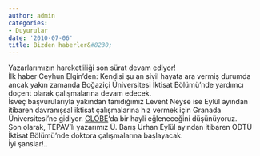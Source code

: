 ```yaml
---
author: admin
categories:
- Duyurular
date: '2010-07-06'
title: Bizden haberler&#8230;
---
```


Yazarlarımızın hareketliliği son sürat devam ediyor!  
İlk haber Ceyhun Elgin’den: Kendisi şu an sivil hayata ara vermiş durumda ancak yakın zamanda Boğaziçi Üniversitesi İktisat Bölümü’nde yardımcı doçent olarak çalışmalarına devam edecek.  
İsveç başvurularıyla yakından tanıdığımız Levent Neyse ise Eylül ayından itibaren davranışsal iktisat çalışmalarına hız vermek için Granada Üniversitesi’ne gidiyor. [GLOBE](http://www.ugr.es/~globe/)‘da bir hayli eğleneceğini düşünüyoruz.  
Son olarak, TEPAV’lı yazarımız Ü. Barış Urhan Eylül ayından itibaren ODTÜ İktisat Bölümü’nde doktora çalışmalarına başlayacak.  
İyi şanslar!..